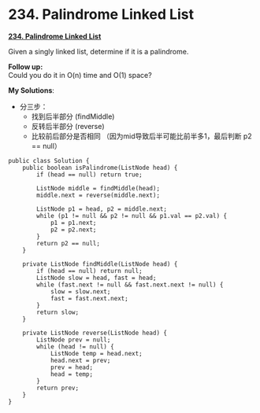 # 234. Palindrome Linked List

[**234. Palindrome Linked List**](https://leetcode.com/problems/palindrome-linked-list/description/)

Given a singly linked list, determine if it is a palindrome.

**Follow up:**  
Could you do it in O\(n\) time and O\(1\) space?

**My Solutions**:

* 分三步：
  * 找到后半部分 \(findMiddle\)
  * 反转后半部分 \(reverse\)
  * 比较前后部分是否相同 （因为mid导致后半可能比前半多1，最后判断 p2 == null）

```text
public class Solution {
    public boolean isPalindrome(ListNode head) {
        if (head == null) return true;
        
        ListNode middle = findMiddle(head);
        middle.next = reverse(middle.next);
        
        ListNode p1 = head, p2 = middle.next;
        while (p1 != null && p2 != null && p1.val == p2.val) {
            p1 = p1.next;
            p2 = p2.next;
        }
        return p2 == null;
    }
    
    private ListNode findMiddle(ListNode head) {
        if (head == null) return null;
        ListNode slow = head, fast = head;
        while (fast.next != null && fast.next.next != null) {
            slow = slow.next;
            fast = fast.next.next;
        }
        return slow;
    }
    
    private ListNode reverse(ListNode head) {
        ListNode prev = null; 
        while (head != null) {
            ListNode temp = head.next;
            head.next = prev;
            prev = head;
            head = temp;
        }
        return prev;
    }
}
```

